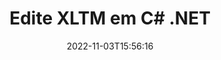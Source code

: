 ---
############################# Static ############################
layout: "auto-gen-editor"
date: 2022-11-03T15:56:16
draft: false
otherformats: doc docx docm dotx xls xlsx xlsm ppt pptx pptm mobi epub html mhtml txt xml csv pdf xps msg

############################# Head ############################
head_title: "Editor XLTM — Edite XLTM em C# .NET"
head_description: "Como editar XLTM em C# .NET usando algumas linhas de código? Use as APIs de processamento de documentos do GroupDocs para editar, atualizar e salvar mais de 30 formatos de arquivo."

############################# Header ############################
title: "Edite XLTM em C# .NET"
description: "Edição eficaz e robusta do XLTM usando o GroupDocs.Editor do lado do servidor para APIs do C# .NET, sem o uso de qualquer software como Microsoft ou Open Office."
bg_image: "https://cms.admin.containerize.com/templates/aspose/App_Themes/V3/images/bg/header1.png"
bg_overlay: false
button:
    enable: true
    icon: "fas fa-arrow-down"
    label: "Baixar Teste Gratuito"
    link: "https://downloads.groupdocs.com/editor/net"

############################# SubMenu ############################
submenu:
    enable: true

    left:
        img_alt: "GroupDocs.Editor for .NET"
        image: "https://cms.admin.containerize.com/templates/groupdocs/images/product-logos/90x90-noborder/groupdocs-editor-net.png"
        product: "GroupDocs.Editor"
        platform: ".NET"

    middle:
        button:

            # button loop
            - link: "https://apireference.groupdocs.com/editor/net"
              text: "Referência da API"

            # button loop
            - link: "https://github.com/groupdocs-editor"
              text: "Exemplos de código"

            # button loop
            - link: "https://products.groupdocs.app/editor/family"
              text: "Demonstrações ao vivo"

            # button loop
            - link: "https://purchase.groupdocs.com/pricing/editor/net"
              text: "Preços"

    right:
        link_download: "https://downloads.groupdocs.com/editor"
        link_learn: "https://docs.groupdocs.com/editor/net"
        link_buy: "https://purchase.groupdocs.com"

############################# About ############################
about:
    enable: true
    title: "Sobre a API GroupDocs.Editor for .NET"
    content: |
        [GroupDocs.Editor for .NET](/pt/editor/net/) API é a escolha certa para editar documentos e apresentações do Microsoft Word, Excel, PowerPoint, Open Office. GroupDocs.Editor é uma API independente que é adequada para sistemas do lado do servidor e back-end onde é necessário alto desempenho. Não depende de nenhum software como Microsoft ou Open Office.

############################# Steps ############################
steps:
    enable: true
    title_left: "Etapas para editar XLTM em C#"
    content_left: |
        [GroupDocs.Editor for .NET](/pt/editor/net/) fornece uma maneira fácil e direta para os desenvolvedores editarem os arquivos XLTM usando algumas linhas de código.
        * Crie uma instância da classe `Editor` com caminho ou fluxo de arquivo obrigatório e classe opcional `SpreadsheetLoadOptions` e carregue o arquivo XLTM
        * Crie e defina a instância de classe `SpreadsheetEditOptions` para o formato de arquivo XLTM
        * Chame o método `Editor.Edit()` e obtenha o documento XLTM em formato HTML que é facilmente editável com qualquer editor WYSIWYG.
        * Chame o método `Editor.Save()` e salve o arquivo XLTM editado usando a classe `SpreadsheetSaveOptions`

        
    title_right: "Requisitos de sistema"
    content_right: |
        Uma edição básica de documentos com APIs GroupDocs.Editor for .NET pode ser feita implementando algumas etapas fáceis. Nossas APIs são suportadas em todas as principais plataformas e sistemas operacionais. Antes de executar o código abaixo, certifique-se de ter os seguintes pré-requisitos instalados em seu sistema.

        * Sistemas operacionais: Microsoft Windows, Linux, MacOS
        * Ambientes de desenvolvimento: Microsoft Visual Studio, Xamarin, MonoDevelop
        * Estruturas: .NET Framework, .NET Standard, .NET Core, Mono
        * Obtenha a versão mais recente do GroupDocs.Editor for .NET baixada de [NuGet](https://www.nuget.org/packages/groupdocs.editor)
        
    code: |        
        ```csharp
        // Load the XLTM file into Editor with the optional SpreadsheetLoadOptions
        Editor editor = new Editor("source.xltm", delegate { return new SpreadsheetLoadOptions(); });

        // Create and adjust the edit options
        SpreadsheetEditOptions editOptions = new SpreadsheetEditOptions();
        editOptions.WorksheetIndex = 1;//select a tab (worksheet) to edit

        // Open input XLTM document for edit — obtain an intermediate document, that can be edited
        EditableDocument beforeEdit = editor.Edit(editOptions);

        // Grab XLTM document content and associated resources from editable document
        string content = beforeEdit.GetContent();

        // Send the content to WYSIWYG-editor, edit it there, and send edited content back to the server-side
        // This step simulates a such operation
        string updatedContent = content.Replace("Cell Text", "Edited Cell Text");

        // Grab edited content and resources from WYSIWYG-editor and create a new EditableDocument instance from it
        EditableDocument afterEdit = EditableDocument.FromMarkup(updatedContent, null);

        // Create a save options and select a desired output format
        SpreadsheetSaveOptions saveOptions = new SpreadsheetSaveOptions(Formats.SpreadsheetFormats.Xltm);

        // Save edited XLTM document to the file
        editor.Save(afterEdit, "edited.xltm", saveOptions);
        ```
        
############################# Demos ############################
demos:
    enable: true
    title: "XLTM Editor de demonstrações ao vivo"
    content: |
        Edite XLTM agora mesmo visitando o site [GroupDocs.Editor Live Demos](https://products.groupdocs.app/editor/family).
        A demonstração ao vivo tem os seguintes benefícios
        
############################# More Formats ############################
more_formats:
    enable: true
    title: "Outros editores suportados"
    content: |
        Você também pode editar outros formatos de arquivo. Por favor, veja a lista completa abaixo.


############################# Back to top ###############################
back_to_top:
    enable: true
---